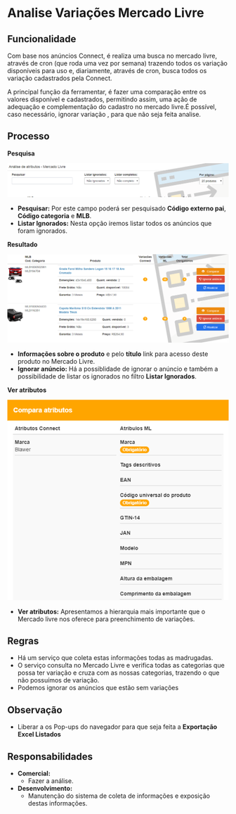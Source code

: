 # Analise Variações Mercado Livre



## Funcionalidade

Com base nos anúncios Connect, é realiza uma busca no mercado livre, através de cron \(que roda uma vez por semana\) trazendo todos os variação disponíveis para uso e, diariamente, através de cron, busca todos os variação cadastrados pela Connect.

A principal função da ferramentar, é fazer uma comparação entre os valores disponível e cadastrados, permitindo assim, uma ação de adequação e complementação do cadastro no mercado livre.É possível, caso necessário, ignorar variação , para que não seja feita analise.

## Processo

**Pesquisa**

![](../../.gitbook/assets/image%20%2813%29.png)

* **Pesquisar:** Por este campo poderá ser pesquisado **Código externo pai**, **Código categoria** e **MLB**.
* **Listar Ignorados:** Nesta opção iremos listar todos os anúncios que foram ignorados.

**Resultado**

![](../../.gitbook/assets/image%20%2838%29.png)

* **Informações sobre o produto** e pelo **título** link para acesso deste produto no Mercado Livre.
* **Ignorar anúncio:** Há a possiblidade de ignorar o anúncio e também a possibilidade de listar os ignorados no filtro **Listar Ignorados**.

**Ver atributos**

![](../../.gitbook/assets/image%20%2812%29.png)

* **Ver atributos:** Apresentamos a hierarquia mais importante que o Mercado livre nos oferece para preenchimento de variações.

## Regras

* Há um serviço que coleta estas informações todas as madrugadas.
* O serviço consulta no Mercado Livre e verifica todas as categorias que possa ter variação e cruza com as nossas categorias, trazendo o que não possuímos de variação.
* Podemos ignorar os anúncios que estão sem variações

## Observação

* Liberar a os Pop-ups do navegador para que seja feita a **Exportação Excel Listados**

## Responsabilidades

* **Comercial:**
  * Fazer a análise.
* **Desenvolvimento:**
  * Manutenção do sistema de coleta de informações e exposição destas informações.

